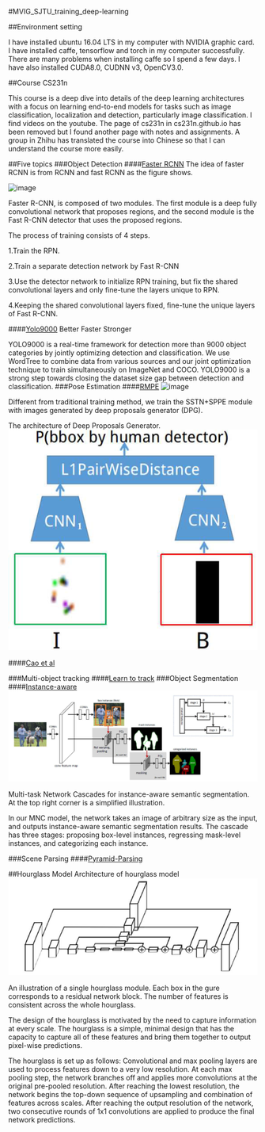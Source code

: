 #MVIG_SJTU_training_deep-learning

##Environment setting

I have installed ubuntu 16.04 LTS in my computer with NVIDIA graphic card. I have installed caffe, tensorflow and torch in my computer successfully. There are many problems when installing caffe so I spend a few days. I have also installed CUDA8.0, CUDNN v3, OpenCV3.0.

##Course CS231n

This course is a deep dive into details of the deep learning architectures with a focus on learning end-to-end models for tasks such as image classification, localization and detection, particularly image classification.
I find videos on the youtube. The page of cs231n in cs231n.github.io has been removed but I found another page with notes and assignments. A group in Zhihu has translated the course into Chinese so that I can understand the course more easily.


##Five topics
###Object Detection
####[Faster RCNN](https://github.com/rbgirshick/py-faster-rcnn)
The idea of faster RCNN is from RCNN and fast RCNN as the figure shows.

![image](https://camo.githubusercontent.com/60e17201986ba4655487199ce370292a0820e2da/687474703a2f2f696d672e626c6f672e6373646e2e6e65742f3230313630343134313634353336303239)

Faster R-CNN, is composed of two modules. The first module is a deep fully convolutional network that proposes regions, and the second module is the Fast R-CNN detector that uses the proposed regions.

The process of training consists of 4 steps.

1.Train the RPN.

2.Train a separate detection network by Fast R-CNN

3.Use the detector network to initialize RPN training, but fix the shared convolutional layers and only fine-tune the layers unique to RPN.

4.Keeping the shared convolutional layers fixed, fine-tune the unique layers of Fast R-CNN.

####[Yolo9000](http://pjreddie.com/darknet/yolo/)
Better Faster Stronger

YOLO9000 is a real-time framework for detection more than 9000 object categories by jointly optimizing detection and classification. We use WordTree to combine data from various sources and our joint optimization technique to train simultaneously on ImageNet and COCO. YOLO9000 is a strong step towards closing the dataset size gap between detection and classification.
###Pose Estimation
####[RMPE](https://cvsjtu.wordpress.com/rmpe-regional-multi-person-pose-estimation/)
![image](/src/1612.bmp)

 Different from traditional training method, we train the SSTN+SPPE module with images generated by deep proposals generator (DPG).
 
 The architecture of Deep Proposals Generator.
 ![image](/src/234.bmp)
 
####[Cao et al](https://github.com/ZheC/Realtime_Multi-Person_Pose_Estimation)

###Multi-object tracking
####[Learn to track](https://github.com/yuxng/MDP_Tracking)
###Object Segmentation
####[Instance-aware](https://github.com/daijifeng001/MNC)
![image](/src/111.jpg)

Multi-task Network Cascades for instance-aware semantic segmentation. At the top right corner is a simplified illustration.

In our MNC model, the network takes an image of arbitrary size as the input, and outputs instance-aware semantic segmentation results. The cascade has three stages: proposing box-level instances, regressing mask-level instances, and categorizing each instance.

###Scene Parsing
####[Pyramid-Parsing](https://github.com/hszhao/PSPNet)

##Hourglass Model
Architecture of hourglass model
![image](/src/234567.jpg)

An illustration of a single hourglass module. Each box in the gure corresponds to a residual network block. The number of features is consistent across the whole hourglass.

The design of the hourglass is motivated by the need to capture information at every scale. The hourglass is a simple, minimal design that has the capacity to capture all of these features and bring them together to output pixel-wise predictions.

The hourglass is set up as follows: Convolutional and max pooling layers are used to process features down to a very low resolution. At each max pooling step, the network branches off and applies more convolutions at the original pre-pooled resolution. After reaching the lowest resolution, the network begins the top-down sequence of upsampling and combination of features across scales. After reaching the output resolution of the network, two consecutive rounds of 1x1 convolutions are applied to produce the final network predictions. 


